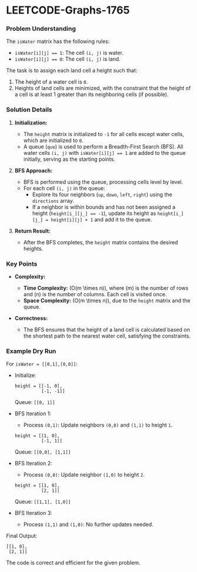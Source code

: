 # LEETCODE-Graphs-1765
### **Problem Understanding**
The `isWater` matrix has the following rules:
- `isWater[i][j] == 1`: The cell `(i, j)` is water.
- `isWater[i][j] == 0`: The cell `(i, j)` is land.

The task is to assign each land cell a height such that:
1. The height of a water cell is `0`.
2. Heights of land cells are minimized, with the constraint that the height of a cell is at least 1 greater than its neighboring cells (if possible).

### **Solution Details**
1. **Initialization:**
   - The `height` matrix is initialized to `-1` for all cells except water cells, which are initialized to `0`.
   - A queue (`que`) is used to perform a Breadth-First Search (BFS). All water cells `(i, j)` with `isWater[i][j] == 1` are added to the queue initially, serving as the starting points.

2. **BFS Approach:**
   - BFS is performed using the queue, processing cells level by level.
   - For each cell `(i, j)` in the queue:
     - Explore its four neighbors (`up`, `down`, `left`, `right`) using the `directions` array.
     - If a neighbor is within bounds and has not been assigned a height (`height[i_][j_] == -1`), update its height as `height[i_][j_] = height[i][j] + 1` and add it to the queue.

3. **Return Result:**
   - After the BFS completes, the `height` matrix contains the desired heights.

### **Key Points**
- **Complexity:**
  - **Time Complexity:** \(O(m \times n)\), where \(m\) is the number of rows and \(n\) is the number of columns. Each cell is visited once.
  - **Space Complexity:** \(O(m \times n)\), due to the `height` matrix and the queue.
  
- **Correctness:**
  - The BFS ensures that the height of a land cell is calculated based on the shortest path to the nearest water cell, satisfying the constraints.

### **Example Dry Run**
For `isWater = [[0,1],[0,0]]`:
- Initialize:
  ```
  height = [[-1, 0],
            [-1, -1]]
  ```
  Queue: `[[0, 1]]`

- BFS Iteration 1:
  - Process `(0,1)`: Update neighbors `(0,0)` and `(1,1)` to height `1`.
  ```
  height = [[1, 0],
            [-1, 1]]
  ```
  Queue: `[[0,0], [1,1]]`

- BFS Iteration 2:
  - Process `(0,0)`: Update neighbor `(1,0)` to height `2`.
  ```
  height = [[1, 0],
            [2, 1]]
  ```
  Queue: `[[1,1], [1,0]]`

- BFS Iteration 3:
  - Process `(1,1)` and `(1,0)`: No further updates needed.

Final Output:
```
[[1, 0],
 [2, 1]]
```

The code is correct and efficient for the given problem.
